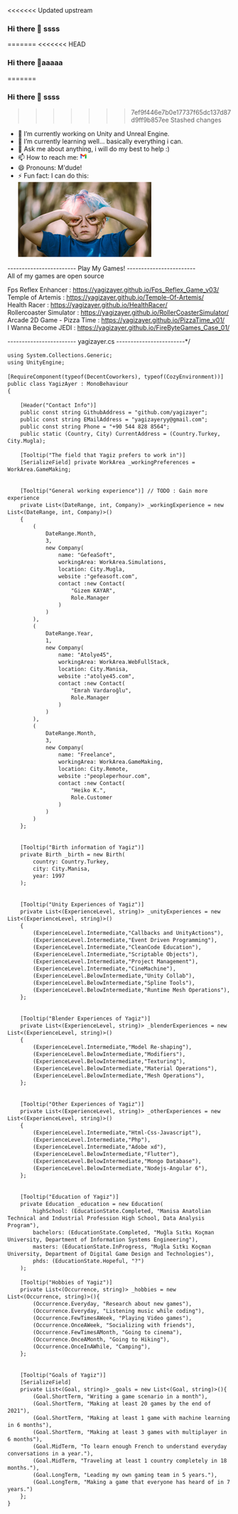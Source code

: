 
<<<<<<< Updated upstream
### Hi there 👋 ssss
=======
<<<<<<< HEAD
### Hi there 👋aaaaa
=======
### Hi there 👋 ssss
>>>>>>> 7ef9f446e7b0e17737f65dc137d87d9ff9b857ee
>>>>>>> Stashed changes

<!--
**yagizayer/yagizayer** is a ✨ _special_ ✨ repository because its `README.md` (this file) appears on your GitHub profile.

Here are some ideas to get you started:
-->

- 🔭 I’m currently working on Unity and Unreal Engine.
- 🌱 I’m currently learning well... basically everything i can.
- 💬 Ask me about anything, i will do my best to help :)
- 📫 How to reach me: [![GmailIcon](Resources/gmailIcon.png)](mailto:yagizayeryy@gmail.com)
- 😄 Pronouns: M'dude!
- ⚡ Fun fact: I can do this:</br> ![GooglyEyes](Resources/googlyEyes.png)

------------------------    Play My Games!    ------------------------ <br>
All of my games are open source<br>

Fps Reflex Enhancer : https://yagizayer.github.io/Fps_Reflex_Game_v03/<br>
Temple of Artemis : https://yagizayer.github.io/Temple-Of-Artemis/<br>
Health Racer : https://yagizayer.github.io/HealthRacer/<br>
Rollercoaster Simulator : https://yagizayer.github.io/RollerCoasterSimulator/<br>
Arcade 2D Game - Pizza Time  : https://yagizayer.github.io/PizzaTime_v01/<br>
I Wanna Become JEDI  : https://yagizayer.github.io/FireByteGames_Case_01/<br>

------------------------    yagizayer.cs    ------------------------*/<br>

    using System.Collections.Generic;
    using UnityEngine;
    
    [RequireComponent(typeof(DecentCoworkers), typeof(CozyEnvironment))]
    public class YagizAyer : MonoBehaviour
    {
    
        [Header("Contact Info")]
        public const string GithubAddress = "github.com/yagizayer";
        public const string EMailAddress = "yagizayeryy@gmail.com";
        public const string Phone = "+90 544 828 8564";
        public static (Country, City) CurrentAddress = (Country.Turkey, City.Mugla);
    
        [Tooltip("The field that Yagiz prefers to work in")]
        [SerializeField] private WorkArea _workingPreferences = WorkArea.GameMaking;
    
    
        [Tooltip("General working experience")] // TODO : Gain more experience
        private List<(DateRange, int, Company)> _workingExperience = new List<(DateRange, int, Company)>()
        {
            (
                DateRange.Month,
                3,
                new Company(
                    name: "GefeaSoft",
                    workingArea: WorkArea.Simulations,
                    location: City.Mugla,
                    website :"gefeasoft.com",
                    contact :new Contact(
                        "Gizem KAYAR",
                        Role.Manager
                    )
                )
            ),
            (
                DateRange.Year,
                1,
                new Company(
                    name: "Atolye45",
                    workingArea: WorkArea.WebFullStack,
                    location: City.Manisa,
                    website :"atolye45.com",
                    contact :new Contact(
                        "Emrah Vardaroğlu",
                        Role.Manager
                    )
                )
            ),
            (
                DateRange.Month,
                3,
                new Company(
                    name: "Freelance",
                    workingArea: WorkArea.GameMaking,
                    location: City.Remote,
                    website :"peopleperhour.com",
                    contact :new Contact(
                        "Heiko K.",
                        Role.Customer
                    )
                )
            )
        };
    
    
        [Tooltip("Birth information of Yagiz")]
        private Birth _birth = new Birth(
            country: Country.Turkey,
            city: City.Manisa,
            year: 1997
        );
    
    
        [Tooltip("Unity Experiences of Yagiz")]
        private List<(ExperienceLevel, string)> _unityExperiences = new List<(ExperienceLevel, string)>()
        {
            (ExperienceLevel.Intermediate,"Callbacks and UnityActions"),
            (ExperienceLevel.Intermediate,"Event Driven Programming"),
            (ExperienceLevel.Intermediate,"CleanCode Education"),
            (ExperienceLevel.Intermediate,"Scriptable Objects"),
            (ExperienceLevel.Intermediate,"Project Management"),
            (ExperienceLevel.Intermediate,"CineMachine"),
            (ExperienceLevel.BelowIntermediate,"Unity Collab"),
            (ExperienceLevel.BelowIntermediate,"Spline Tools"),
            (ExperienceLevel.BelowIntermediate,"Runtime Mesh Operations"),
        };
    
    
        [Tooltip("Blender Experiences of Yagiz")]
        private List<(ExperienceLevel, string)> _blenderExperiences = new List<(ExperienceLevel, string)>()
        {
            (ExperienceLevel.Intermediate,"Model Re-shaping"),
            (ExperienceLevel.BelowIntermediate,"Modifiers"),
            (ExperienceLevel.BelowIntermediate,"Texturing"),
            (ExperienceLevel.BelowIntermediate,"Material Operations"),
            (ExperienceLevel.BelowIntermediate,"Mesh Operations"),
        };
    
    
        [Tooltip("Other Experiences of Yagiz")]
        private List<(ExperienceLevel, string)> _otherExperiences = new List<(ExperienceLevel, string)>()
        {
            (ExperienceLevel.Intermediate,"Html-Css-Javascript"),
            (ExperienceLevel.Intermediate,"Php"),
            (ExperienceLevel.Intermediate,"Adobe xd"),
            (ExperienceLevel.BelowIntermediate,"Flutter"),
            (ExperienceLevel.BelowIntermediate,"Mongo Database"),
            (ExperienceLevel.BelowIntermediate,"Nodejs-Angular 6"),
        };
    
    
        [Tooltip("Education of Yagiz")]
        private Education _education = new Education(
            highSchool: (EducationState.Completed, "Manisa Anatolian Technical and Industrial Profession High School, Data Analysis Program"),
            bachelors: (EducationState.Completed, "Muğla Sıtkı Koçman University, Department of Information Systems Engineering"),
            masters: (EducationState.InProgress, "Muğla Sıtkı Koçman University, Department of Digital Game Design and Technologies"),
            phds: (EducationState.Hopeful, "?")
        );
    
        [Tooltip("Hobbies of Yagiz")]
        private List<(Occurrence, string)> _hobbies = new List<(Occurrence, string)>(){
            (Occurrence.Everyday, "Research about new games"),
            (Occurrence.Everyday, "Listening music while coding"),
            (Occurrence.FewTimesAWeek, "Playing Video games"),
            (Occurrence.OnceAWeek, "Socializing with friends"),
            (Occurrence.FewTimesAMonth, "Going to cinema"),
            (Occurrence.OnceAMonth, "Going to Hiking"),
            (Occurrence.OnceInAWhile, "Camping"),
        };
    
    
        [Tooltip("Goals of Yagiz")]
        [SerializeField]
        private List<(Goal, string)> _goals = new List<(Goal, string)>(){
            (Goal.ShortTerm, "Writing a game scenario in a month"),
            (Goal.ShortTerm, "Making at least 20 games by the end of 2021"),
            (Goal.ShortTerm, "Making at least 1 game with machine learning in 6 months"),
            (Goal.ShortTerm, "Making at least 3 games with multiplayer in 6 months"),
            (Goal.MidTerm, "To learn enough French to understand everyday conversations in a year."),
            (Goal.MidTerm, "Traveling at least 1 country completely in 18 months."),
            (Goal.LongTerm, "Leading my own gaming team in 5 years."),
            (Goal.LongTerm, "Making a game that everyone has heard of in 7 years.")
        };
    }
